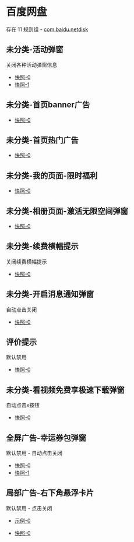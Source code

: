 # 百度网盘

存在 11 规则组 - [com.baidu.netdisk](/src/apps/com.baidu.netdisk.ts)

## 未分类-活动弹窗

关闭各种活动弹窗信息

- [快照-0](https://i.gkd.li/i/12642505)
- [快照-1](https://i.gkd.li/i/12923937)

## 未分类-首页banner广告

- [快照-0](https://i.gkd.li/i/12706544)

## 未分类-首页热门广告

- [快照-0](https://i.gkd.li/i/12706544)

## 未分类-我的页面-限时福利

- [快照-0](https://i.gkd.li/i/12706549)

## 未分类-相册页面-激活无限空间弹窗

- [快照-0](https://i.gkd.li/i/12648987)

## 未分类-续费横幅提示

关闭续费横幅提示

- [快照-0](https://i.gkd.li/i/12924036)

## 未分类-开启消息通知弹窗

自动点击关闭

- [快照-0](https://i.gkd.li/i/12923936)

## 评价提示

默认禁用

- [快照-0](https://i.gkd.li/i/14317054)

## 未分类-看视频免费享极速下载弹窗

自动点击x按钮

- [快照-0](https://i.gkd.li/i/12783106)

## 全屏广告-幸运券包弹窗

默认禁用 - 自动点击关闭

- [快照-0](https://i.gkd.li/i/13806852)
- [快照-1](https://i.gkd.li/i/14730106)

## 局部广告-右下角悬浮卡片

默认禁用 - 点击关闭

- [示例-0](https://m.gkd.li/57941037/470eec82-ed99-4f50-beba-2587e525cfdf)

- [快照-0](https://i.gkd.li/i/14278618)
